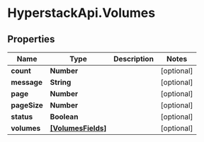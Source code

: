 # HyperstackApi.Volumes

## Properties

Name | Type | Description | Notes
------------ | ------------- | ------------- | -------------
**count** | **Number** |  | [optional] 
**message** | **String** |  | [optional] 
**page** | **Number** |  | [optional] 
**pageSize** | **Number** |  | [optional] 
**status** | **Boolean** |  | [optional] 
**volumes** | [**[VolumesFields]**](VolumesFields.md) |  | [optional] 


